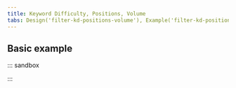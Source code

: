 ```yaml
---
title: Keyword Difficulty, Positions, Volume
tabs: Design('filter-kd-positions-volume'), Example('filter-kd-position-volume-code')
---
```


## Basic example

::: sandbox

<script lang="tsx">
  export Demo from 'stories/patterns/filters/filter-kd-positions-volume/docs/examples/basic-example.tsx';
</script>

:::
